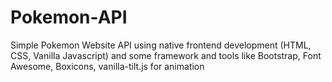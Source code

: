 # Pokemon-API
Simple Pokemon Website API
using native frontend development (HTML, CSS, Vanilla Javascript) and some framework and tools like Bootstrap, Font Awesome, Boxicons, vanilla-tilt.js for animation  





